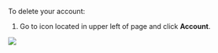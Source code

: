 To delete your account:

1. Go to icon located in upper left of page and click **Account**.

[![](../assets/vid/account-deletion.gif)](https://youtu.be/-SkynkJN8hk)
